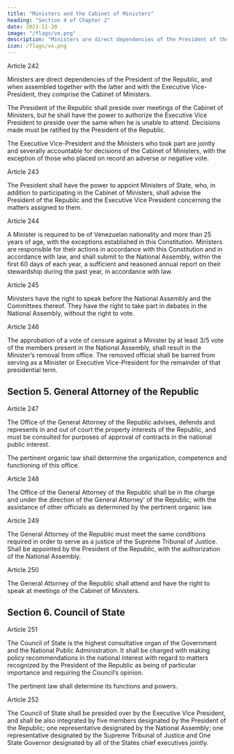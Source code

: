 ```yaml
---
title: "Ministers and the Cabinet of Ministers"
heading: "Section 4 of Chapter 2"
date: 2021-11-20
image: "/flags/ve.png"
description: "Ministers are direct dependencies of the President of the Republic, and when assembled together with the latter and with the Executive Vice-President, they comprise the Cabinet of Ministers"
icon: /flags/ve.png
---
```



Article 242

Ministers are direct dependencies of the President of the Republic, and when assembled together with the latter and with the Executive Vice-President, they comprise the Cabinet of Ministers.

The President of the Republic shall preside over meetings of the Cabinet of Ministers, but he shall have the power to authorize the Executive Vice President to preside over the same when he is unable to attend. Decisions made must be ratified by the President of the Republic.

The Executive Vice-President and the Ministers who took part are jointly and severally accountable for decisions of the Cabinet of Ministers, with the exception of those who placed on record an adverse or negative vote.

Article 243

The President shall have the power to appoint Ministers of State, who, in addition to participating in the Cabinet of Ministers, shall advise the President of the Republic and the Executive Vice President concerning the matters assigned to them.


Article 244

A Minister is required to be of Venezuelan nationality and more than 25 years of age, with the exceptions established in this Constitution.
Ministers are responsible for their actions in accordance with this Constitution and in accordance with law, and shall submit to the National Assembly, within the first 60 days of each year, a sufficient and reasoned annual report on their stewardship during the
past year, in accordance with law.


Article 245

Ministers have the right to speak before the National Assembly and the Committees thereof. They have the right to take part in debates in the National Assembly, without the right to vote.


Article 246

The approbation of a vote of censure against a Minister by at least 3/5 vote of the members present in the National Assembly, shall result in the Minister’s removal from office. The removed official shall be barred from serving as a Minister or Executive
Vice-President for the remainder of that presidential term.

## Section 5. General Attorney of the Republic

Article 247

The Office of the General Attorney of the Republic advises, defends and represents in and out of court the property interests of the Republic, and must be consulted for purposes of approval of contracts in the national public interest. 

The pertinent organic law shall determine the organization, competence and functioning of this office.

Article 248

The Office of the General Attorney of the Republic shall be in the charge and under the
direction of the General Attorney’ of the Republic, with the assistance of other officials
as determined by the pertinent organic law.

Article 249

The General Attorney of the Republic must meet the same conditions required in order to serve as a justice of the Supreme Tribunal of Justice. Shall be appointed by the President of the Republic, with the authorization of the National Assembly.

Article 250

The General Attorney of the Republic shall attend and have the right to speak at meetings of the Cabinet of Ministers.



## Section 6. Council of State

Article 251

The Council of State is the highest consultative organ of the Government and the National Public Administration. It shall be charged with making policy recommendations in the national interest with regard to matters recognized by the President of the Republic as being of particular importance and requiring the Council’s opinion.

The pertinent law shall determine its functions and powers.

Article 252

The Council of State shall be presided over by the Executive Vice President, and shall be also integrated by five members designated by the President of the Republic; one representative designated by the National Assembly; one representative designated by
the Supreme Tribunal of Justice and One State Governor designated by all of the States chief executives jointly.

